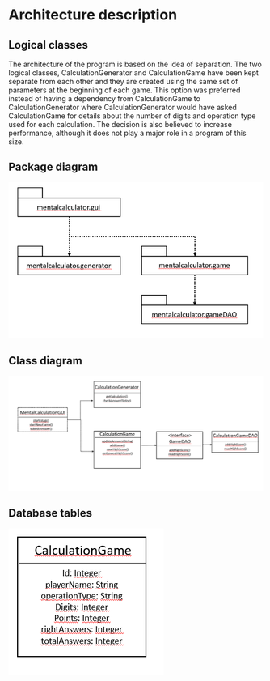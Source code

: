 
# Architecture description

## Logical classes

The architecture of the program is based on the idea of separation. The two logical classes, CalculationGenerator and CalculationGame have been kept separate from each other and they are created using the same set of parameters at the beginning of each game. This option was preferred instead of having a dependency from CalculationGame to CalculationGenerator where CalculationGenerator would have asked CalculationGame for details about the number of digits and operation type used for each calculation. The decision is also believed to increase performance, although it does not play a major role in a program of this size.

## Package diagram


![Menu](https://github.com/lauriap/ot-harjoitustyo/blob/master/documentation/package_diagram.PNG?raw=true.png)


## Class diagram


![Menu](https://github.com/lauriap/ot-harjoitustyo/blob/master/documentation/class_diagram.PNG?raw=true.png)



## Database tables


![Menu](https://github.com/lauriap/ot-harjoitustyo/blob/master/documentation/database_tables.PNG?raw=true.png)
